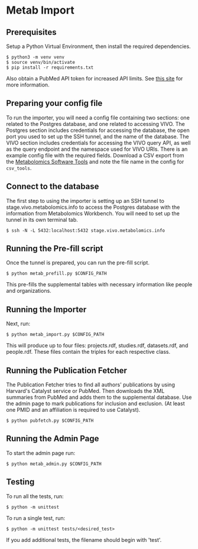 Metab Import
============

## Prerequisites

Setup a Python Virtual Environment, then install the required dependencies.

    $ python3 -m venv venv
    $ source venv/bin/activate
    $ pip install -r requirements.txt

Also obtain a PubMed API token for increased API limits. See [this site](https://ncbiinsights.ncbi.nlm.nih.gov/2017/11/02/new-api-keys-for-the-e-utilities/) for more information.

## Preparing your config file

To run the importer, you will need a config file containing two sections: one
related to the Postgres database, and one related to accessing VIVO. The
Postgres section includes credentials for accessing the database, the open port
you used to set up the SSH tunnel, and the name of the database. The VIVO
section includes credentials for accessing the VIVO query API, as well as the
query endpoint and the namespace used for VIVO URIs. There is an example config
file with the required fields. Download a CSV export from the
[Metabolomics Software Tools](https://docs.google.com/spreadsheets/d/1a096jlzbAwTxUdvTtJB2bwfkBRdDcMKrkywS8YZf344/edit?usp=sharing)
and note the file name in the config for `csv_tools`.


## Connect to the database

The first step to using the importer is setting up an SSH tunnel to
stage.vivo.metabolomics.info to access the Postgres database with the
information from Metabolomics Workbench. You will need to set up the tunnel in
its own terminal tab.

    $ ssh -N -L 5432:localhost:5432 stage.vivo.metabolomics.info


## Running the Pre-fill script

Once the tunnel is prepared, you can run the pre-fill script.

    $ python metab_prefill.py $CONFIG_PATH

This pre-fills the supplemental tables with necessary information like people
and organizations.


## Running the Importer

Next, run:

    $ python metab_import.py $CONFIG_PATH

This will produce up to four files: projects.rdf, studies.rdf, datasets.rdf,
and people.rdf. These files contain the triples for each respective class.


## Running the Publication Fetcher

The Publication Fetcher tries to find all authors' publications by using
Harvard's Catalyst service or PubMed. Then downloads the XML summaries from
PubMed and adds them to the supplemental database. Use the admin page to
mark publications for inclusion and exclusion. (At least one PMID and an
affiliation is required to use Catalyst).

    $ python pubfetch.py $CONFIG_PATH


## Running the Admin Page

To start the admin page run:

    $ python metab_admin.py $CONFIG_PATH


## Testing

To run all the tests, run:

    $ python -m unittest

To run a single test, run:

    $ python -m unittest tests/<desired_test>

If you add additional tests, the filename should begin with 'test'.

